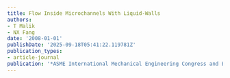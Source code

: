 ```yaml
---
title: Flow Inside Microchannels With Liquid-Walls
authors:
- T Malik
- NX Fang
date: '2008-01-01'
publishDate: '2025-09-18T05:41:22.119781Z'
publication_types:
- article-journal
publication: '*ASME International Mechanical Engineering Congress and Exposition*'
---
```

